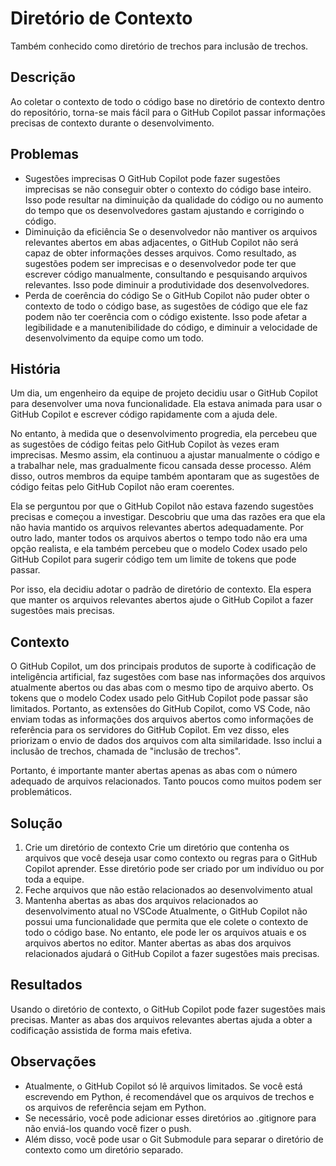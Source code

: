 # Diretório de Contexto

Também conhecido como diretório de trechos para inclusão de trechos.

## Descrição

Ao coletar o contexto de todo o código base no diretório de contexto dentro do repositório, torna-se mais fácil para o GitHub Copilot passar informações precisas de contexto durante o desenvolvimento.

## Problemas

* Sugestões imprecisas
  O GitHub Copilot pode fazer sugestões imprecisas se não conseguir obter o contexto do código base inteiro. Isso pode resultar na diminuição da qualidade do código ou no aumento do tempo que os desenvolvedores gastam ajustando e corrigindo o código.
* Diminuição da eficiência
  Se o desenvolvedor não mantiver os arquivos relevantes abertos em abas adjacentes, o GitHub Copilot não será capaz de obter informações desses arquivos. Como resultado, as sugestões podem ser imprecisas e o desenvolvedor pode ter que escrever código manualmente, consultando e pesquisando arquivos relevantes. Isso pode diminuir a produtividade dos desenvolvedores.
* Perda de coerência do código
  Se o GitHub Copilot não puder obter o contexto de todo o código base, as sugestões de código que ele faz podem não ter coerência com o código existente. Isso pode afetar a legibilidade e a manutenibilidade do código, e diminuir a velocidade de desenvolvimento da equipe como um todo.

## História

Um dia, um engenheiro da equipe de projeto decidiu usar o GitHub Copilot para desenvolver uma nova funcionalidade. Ela estava animada para usar o GitHub Copilot e escrever código rapidamente com a ajuda dele.

No entanto, à medida que o desenvolvimento progredia, ela percebeu que as sugestões de código feitas pelo GitHub Copilot às vezes eram imprecisas. Mesmo assim, ela continuou a ajustar manualmente o código e a trabalhar nele, mas gradualmente ficou cansada desse processo. Além disso, outros membros da equipe também apontaram que as sugestões de código feitas pelo GitHub Copilot não eram coerentes.

Ela se perguntou por que o GitHub Copilot não estava fazendo sugestões precisas e começou a investigar. Descobriu que uma das razões era que ela não havia mantido os arquivos relevantes abertos adequadamente. Por outro lado, manter todos os arquivos abertos o tempo todo não era uma opção realista, e ela também percebeu que o modelo Codex usado pelo GitHub Copilot para sugerir código tem um limite de tokens que pode passar.

Por isso, ela decidiu adotar o padrão de diretório de contexto. Ela espera que manter os arquivos relevantes abertos ajude o GitHub Copilot a fazer sugestões mais precisas.

## Contexto

O GitHub Copilot, um dos principais produtos de suporte à codificação de inteligência artificial, faz sugestões com base nas informações dos arquivos atualmente abertos ou das abas com o mesmo tipo de arquivo aberto.
Os tokens que o modelo Codex usado pelo GitHub Copilot pode passar são limitados. Portanto, as extensões do GitHub Copilot, como VS Code, não enviam todas as informações dos arquivos abertos como informações de referência para os servidores do GitHub Copilot. Em vez disso, eles priorizam o envio de dados dos arquivos com alta similaridade. Isso inclui a inclusão de trechos, chamada de "inclusão de trechos".

Portanto, é importante manter abertas apenas as abas com o número adequado de arquivos relacionados. Tanto poucos como muitos podem ser problemáticos.

## Solução

1. Crie um diretório de contexto
Crie um diretório que contenha os arquivos que você deseja usar como contexto ou regras para o GitHub Copilot aprender. Esse diretório pode ser criado por um indivíduo ou por toda a equipe.
2. Feche arquivos que não estão relacionados ao desenvolvimento atual
3. Mantenha abertas as abas dos arquivos relacionados ao desenvolvimento atual no VSCode
Atualmente, o GitHub Copilot não possui uma funcionalidade que permita que ele colete o contexto de todo o código base. No entanto, ele pode ler os arquivos atuais e os arquivos abertos no editor. Manter abertas as abas dos arquivos relacionados ajudará o GitHub Copilot a fazer sugestões mais precisas.

## Resultados

Usando o diretório de contexto, o GitHub Copilot pode fazer sugestões mais precisas. Manter as abas dos arquivos relevantes abertas ajuda a obter a codificação assistida de forma mais efetiva.

## Observações

* Atualmente, o GitHub Copilot só lê arquivos limitados. Se você está escrevendo em Python, é recomendável que os arquivos de trechos e os arquivos de referência sejam em Python.
* Se necessário, você pode adicionar esses diretórios ao .gitignore para não enviá-los quando você fizer o push.
* Além disso, você pode usar o Git Submodule para separar o diretório de contexto como um diretório separado.
